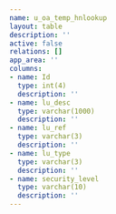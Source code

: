 ```yaml
---
name: u_oa_temp_hnlookup
layout: table
description: ''
active: false
relations: []
app_area: ''
columns:
- name: Id
  type: int(4)
  description: ''
- name: lu_desc
  type: varchar(1000)
  description: ''
- name: lu_ref
  type: varchar(3)
  description: ''
- name: lu_type
  type: varchar(3)
  description: ''
- name: security_level
  type: varchar(10)
  description: ''
---
```


